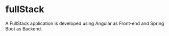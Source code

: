 # fullStack

A FullStack application is developed using Angular as Front-end and Spring Boot as Backend.
